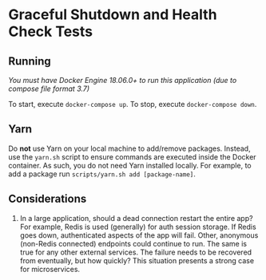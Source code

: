 # Graceful Shutdown and Health Check Tests

## Running
_You must have Docker Engine 18.06.0+ to run this application (due to compose file format 3.7)_

To start, execute `docker-compose up`. To stop, execute `docker-compose down`.

## Yarn
Do **not** use Yarn on your local machine to add/remove packages. Instead, use the `yarn.sh` script to ensure commands are executed inside the Docker container. As such, you do not need Yarn installed locally. For example, to add a package run `scripts/yarn.sh add [package-name]`.

## Considerations
1. In a large application, should a dead connection restart the entire app? For example, Redis is used (generally) for auth session storage. If Redis goes down, authenticated aspects of the app will fail. Other, anonymous (non-Redis connected) endpoints could continue to run. The same is true for any other external services. The failure needs to be recovered from eventually, but how quickly? This situation presents a strong case for microservices.
